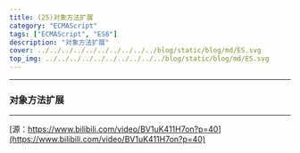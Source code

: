 ```yaml
---
title: (25)对象方法扩展
category: "ECMAScript"
tags: ["ECMAScript", "ES6"]
description: "对象方法扩展"
cover: ../../../../../../../../../../blog/static/blog/md/ES.svg
top_img: ../../../../../../../../../../blog/static/blog/md/ES.svg
---
```


***

### 对象方法扩展



***

[源：https://www.bilibili.com/video/BV1uK411H7on?p=40](https://www.bilibili.com/video/BV1uK411H7on?p=40)
